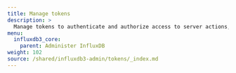 ```yaml
---
title: Manage tokens
description: >
  Manage tokens to authenticate and authorize access to server actions, resources, and data in an {{< product-name >}} instance.
menu:
  influxdb3_core:
    parent: Administer InfluxDB
weight: 102
source: /shared/influxdb3-admin/tokens/_index.md
---
```


<!-- The content for this page is at
// SOURCE content/shared/influxdb3-admin/tokens/_index.md
-->